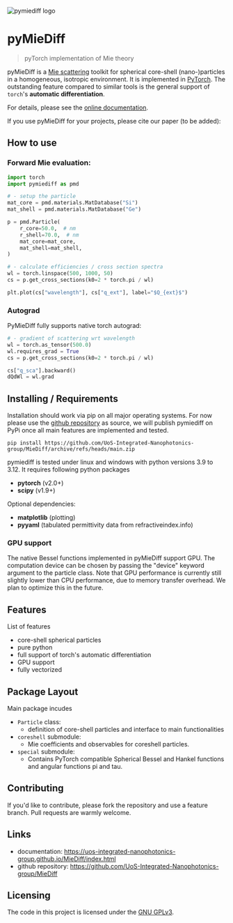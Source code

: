 ![pymiediff logo](https://uos-integrated-nanophotonics-group.github.io/MieDiff/_images/pymiediff_logo.png)

# pyMieDiff
> pyTorch implementation of Mie theory

pyMieDiff is a [Mie scattering](https://en.wikipedia.org/wiki/Mie_scattering) toolkit for spherical core-shell (nano-)particles in a homogeneous, isotropic environment. It is implemented in [PyTorch](https://pytorch.org/). The outstanding feature compared to similar tools is the general support of `torch`'s **automatic differentiation**.

For details, please see the [online documentation](https://uos-integrated-nanophotonics-group.github.io/MieDiff/index.html).

If you use pyMieDiff for your projects, please cite our paper (to be added):


## How to use

### Forward Mie evaluation:

```python
import torch
import pymiediff as pmd

# - setup the particle
mat_core = pmd.materials.MatDatabase("Si")
mat_shell = pmd.materials.MatDatabase("Ge")

p = pmd.Particle(
    r_core=50.0,  # nm
    r_shell=70.0,  # nm
    mat_core=mat_core,
    mat_shell=mat_shell,
)

# - calculate efficiencies / cross section spectra
wl = torch.linspace(500, 1000, 50)
cs = p.get_cross_sections(k0=2 * torch.pi / wl)

plt.plot(cs["wavelength"], cs["q_ext"], label="$Q_{ext}$")
```

### Autograd

PyMieDiff fully supports native torch autograd:

```python
# - gradient of scattering wrt wavelength
wl = torch.as_tensor(500.0)
wl.requires_grad = True
cs = p.get_cross_sections(k0=2 * torch.pi / wl)

cs["q_sca"].backward()
dQdWl = wl.grad
```


## Installing / Requirements

Installation should work via pip on all major operating systems. For now please use the [github repository](https://github.com/UoS-Integrated-Nanophotonics-group/MieDiff) as source, we will publish pymiediff on PyPi once all main features are implemented and tested.

```shell
pip install https://github.com/UoS-Integrated-Nanophotonics-group/MieDiff/archive/refs/heads/main.zip
```

pymiediff is tested under linux and windows with python versions 3.9 to 3.12. It requires following python packages

- **pytorch** (v2.0+)
- **scipy** (v1.9+)

Optional dependencies:

- **matplotlib** (plotting)
- **pyyaml** (tabulated permittivity data from refractiveindex.info)



### GPU support

The native Bessel functions implemented in pyMieDiff support GPU. The computation device can be chosen by passing the "device" keyword argument to the particle class. Note that GPU performance is currently still slightly lower than CPU performance, due to memory transfer overhead. We plan to optimize this in the future.


## Features

List of features

* core-shell spherical particles
* pure python
* full support of torch's automatic differentiation
* GPU support
* fully vectorized

## Package Layout

Main package incudes

* `Particle` class:
    * definition of core-shell particles and interface to main functionalities
* `coreshell` submodule:
    * Mie coefficients and observables for coreshell particles.
* `special` submodule:
    * Contains PyTorch compatible Spherical Bessel and Hankel functions and angular functions pi and tau.


## Contributing

If you'd like to contribute, please fork the repository and use a feature
branch. Pull requests are warmly welcome.


## Links

- documentation: https://uos-integrated-nanophotonics-group.github.io/MieDiff/index.html
- github repository: https://github.com/UoS-Integrated-Nanophotonics-group/MieDiff


## Licensing

The code in this project is licensed under the [GNU GPLv3](http://www.gnu.org/licenses/).
